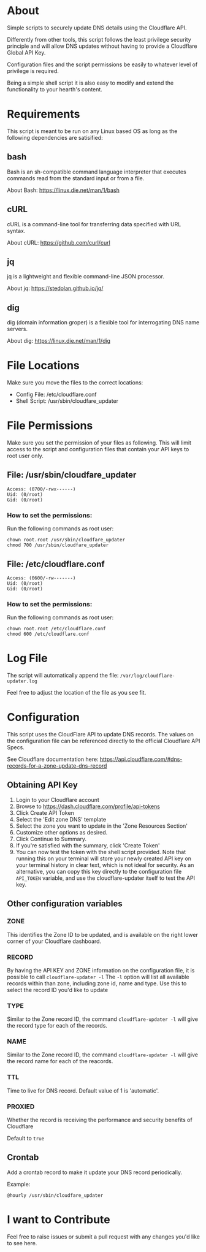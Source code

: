 
# About
Simple scripts to securely update DNS details using the Cloudflare API.  

Differently from other tools, this script follows the least privilege security principle and will allow DNS updates without having to provide a Cloudflare Global API Key. 

Configuration files and the script permissions be easily to whatever level of privilege is required.

Being a simple shell script it is also easy to modify and extend the functionality to your hearth's content. 


# Requirements
This script is meant to be run on any Linux based OS as long as the following dependencies are satisified:
## bash
Bash is an sh-compatible command language interpreter that executes commands read from the standard input or from a file.

About Bash: https://linux.die.net/man/1/bash 

## cURL
cURL is a command-line tool for transferring data specified with URL syntax.

About cURL: https://github.com/curl/curl

## jq
jq is a lightweight and flexible command-line JSON processor.

About jq: https://stedolan.github.io/jq/

## dig
dig (domain information groper) is a flexible tool for interrogating DNS name servers.

About dig: https://linux.die.net/man/1/dig 


# File Locations
Make sure you move the files to the correct locations:

* Config File: /etc/cloudflare.conf
* Shell Script: /usr/sbin/cloudfare_updater

# File Permissions
Make sure you set the permission of your files as following. This will limit access to the script and configuration files that contain your API keys to root user only. 

## File: /usr/sbin/cloudfare_updater
```
Access: (0700/-rwx------)  
Uid: (0/root)   
Gid: (0/root)
```

### How to set the permissions: 
Run the following commands as root user:
```
chown root.root /usr/sbin/cloudfare_updater
chmod 700 /usr/sbin/cloudfare_updater
``` 

## File: /etc/cloudflare.conf
```
Access: (0600/-rw-------)
Uid: (0/root)
Gid: (0/root)
```

### How to set the permissions: 
Run the following commands as root user:
```
chown root.root /etc/cloudflare.conf
chmod 600 /etc/cloudflare.conf
```


# Log File
The script will automatically append the file: ```/var/log/cloudflare-updater.log```

Feel free to adjust the location of the file as you see fit. 


# Configuration
This script uses the CloudFlare API to update DNS records. The values on the configuration file can be referenced directly to the official Cloudflare API Specs.

See Cloudflare documentation here: https://api.cloudflare.com/#dns-records-for-a-zone-update-dns-record

## Obtaining API Key
1. Login to your Cloudflare account 
2. Browse to https://dash.cloudflare.com/profile/api-tokens
3. Click Create API Token
4. Select the 'Edit zone DNS' template
5. Select the zone you want to update in the 'Zone Resources Section'
6. Customize other options as desired.
6. Click Continue to Summary.
7. If you're satisfied with the summary, click 'Create Token'
8. You can now test the token with the shell script provided. Note that running this on your terminal will store your newly created API key on your terminal history in clear text, which is not ideal for security. As an alternative, you can copy this key directly to the configuration file ```API_TOKEN``` variable, and use the cloudflare-updater itself to test the API key.

## Other configuration variables
### ZONE
This identifies the Zone ID to be updated, and is available on the right lower corner of your Cloudflare dashboard.

### RECORD
By having the API KEY and ZONE information on the configuration file, it is possible to call ```cloudflare-updater -l```
The ```-l``` option will list all available records within than zone, including zone id, name and type. 
Use this to select the record ID you'd like to update

### TYPE
Similar to the Zone record ID, the command ```cloudflare-updater -l``` will give the record type for each of the records. 

### NAME
Similar to the Zone record ID, the command ```cloudflare-updater -l``` will give the record name for each of the reacords. 


### TTL
Time to live for DNS record. Default value of 1 is 'automatic'.

### PROXIED
Whether the record is receiving the performance and security benefits of Cloudflare

Default to ```true```


## Crontab
Add a crontab record to make it update your DNS record periodically. 

Example:

```@hourly /usr/sbin/cloudfare_updater```


# I want to Contribute
Feel free to raise issues or submit a pull request with any changes you'd like to see here. 

